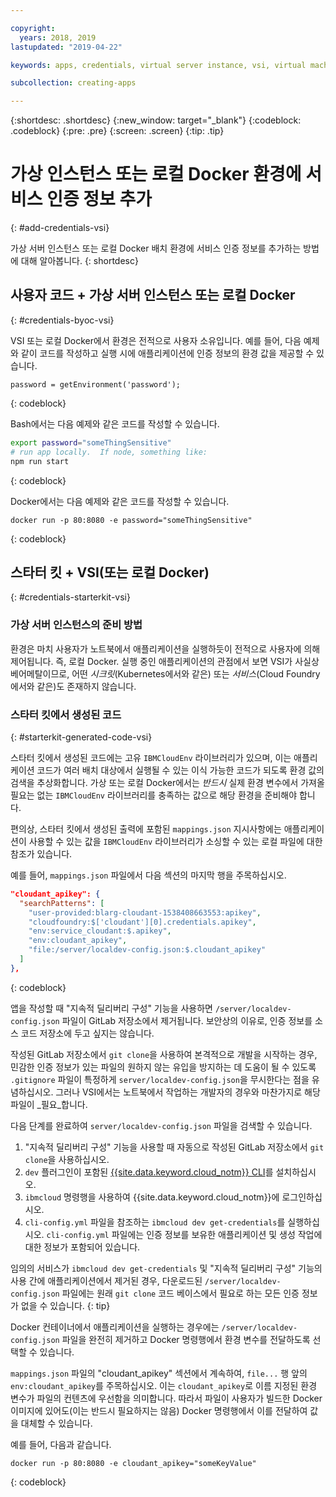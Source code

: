 ```yaml
---

copyright:
  years: 2018, 2019
lastupdated: "2019-04-22"

keywords: apps, credentials, virtual server instance, vsi, virtual machine, vm, environment, credential, virtual, docker, local, ibmcloudenv

subcollection: creating-apps

---
```


{:shortdesc: .shortdesc}
{:new_window: target="_blank"}
{:codeblock: .codeblock}
{:pre: .pre}
{:screen: .screen}
{:tip: .tip}

# 가상 인스턴스 또는 로컬 Docker 환경에 서비스 인증 정보 추가
{: #add-credentials-vsi}

가상 서버 인스턴스 또는 로컬 Docker 배치 환경에 서비스 인증 정보를 추가하는 방법에 대해 알아봅니다.
{: shortdesc}

## 사용자 코드 + 가상 서버 인스턴스 또는 로컬 Docker
{: #credentials-byoc-vsi}

VSI 또는 로컬 Docker에서 환경은 전적으로 사용자 소유입니다. 예를 들어, 다음 예제와 같이 코드를 작성하고 실행 시에 애플리케이션에 인증 정보의 환경 값을 제공할 수 있습니다.
```
password = getEnvironment('password');
```
{: codeblock}

Bash에서는 다음 예제와 같은 코드를 작성할 수 있습니다.
```bash
export password="someThingSensitive"
# run app locally.  If node, something like:
npm run start
```
{: codeblock}

Docker에서는 다음 예제와 같은 코드를 작성할 수 있습니다.
```
docker run -p 80:8080 -e password="someThingSensitive"
```
{: codeblock}

## 스타터 킷 + VSI(또는 로컬 Docker)
{: #credentials-starterkit-vsi}

### 가상 서버 인스턴스의 준비 방법

환경은 마치 사용자가 노트북에서 애플리케이션을 실행하듯이 전적으로 사용자에 의해 제어됩니다. 즉, 로컬 Docker. 실행 중인 애플리케이션의 관점에서 보면 VSI가 사실상 베어메탈이므로, 어떤 _시크릿_(Kubernetes에서와 같은) 또는 _서비스_(Cloud Foundry에서와 같은)도 존재하지 않습니다.

### 스타터 킷에서 생성된 코드
{: #starterkit-generated-code-vsi}

스타터 킷에서 생성된 코드에는 고유 `IBMCloudEnv` 라이브러리가 있으며, 이는 애플리케이션 코드가 여러 배치 대상에서 실행될 수 있는 이식 가능한 코드가 되도록 환경 값의 검색을 추상화합니다. 가상 또는 로컬 Docker에서는 _반드시_ 실제 환경 변수에서 가져올 필요는 없는 `IBMCloudEnv` 라이브러리를 충족하는 값으로 해당 환경을 준비해야 합니다.

편의상, 스타터 킷에서 생성된 출력에 포함된 `mappings.json` 지시사항에는 애플리케이션이 사용할 수 있는 값을 `IBMCloudEnv` 라이브러리가 소싱할 수 있는 로컬 파일에 대한 참조가 있습니다.

예를 들어, `mappings.json` 파일에서 다음 섹션의 마지막 행을 주목하십시오.
```json
"cloudant_apikey": {
  "searchPatterns": [
    "user-provided:blarg-cloudant-1538408663553:apikey",
    "cloudfoundry:$['cloudant'][0].credentials.apikey",
    "env:service_cloudant:$.apikey",
    "env:cloudant_apikey",
    "file:/server/localdev-config.json:$.cloudant_apikey"
  ]
},
```
{: codeblock}

앱을 작성할 때 "지속적 딜리버리 구성" 기능을 사용하면 `/server/localdev-config.json` 파일이 GitLab 저장소에서 제거됩니다. 보안상의 이유로, 인증 정보를 소스 코드 저장소에 두고 싶지는 않습니다.

작성된 GitLab 저장소에서 `git clone`을 사용하여 본격적으로 개발을 시작하는 경우, 민감한 인증 정보가 있는 파일의 원하지 않는 유입을 방지하는 데 도움이 될 수 있도록 `.gitignore` 파일이 특정하게 `server/localdev-config.json`을 무시한다는 점을 유념하십시오. 그러나 VSI에서는 노트북에서 작업하는 개발자의 경우와 마찬가지로 해당 파일이 _필요_합니다.

다음 단계를 완료하여 `server/localdev-config.json` 파일을 검색할 수 있습니다.

1. "지속적 딜리버리 구성" 기능을 사용할 때 자동으로 작성된 GitLab 저장소에서 `git clone`을 사용하십시오.
2. `dev` 플러그인이 포함된 [{{site.data.keyword.cloud_notm}} CLI](/docs/cli?topic=cloud-cli-ibmcloud-cli)를 설치하십시오.
3. `ibmcloud` 명령행을 사용하여 {{site.data.keyword.cloud_notm}}에 로그인하십시오.
4. `cli-config.yml` 파일을 참조하는 `ibmcloud dev get-credentials`를 실행하십시오. `cli-config.yml` 파일에는 인증 정보를 보유한 애플리케이션 및 생성 작업에 대한 정보가 포함되어 있습니다.

임의의 서비스가 `ibmcloud dev get-credentials` 및 "지속적 딜리버리 구성" 기능의 사용 간에 애플리케이션에서 제거된 경우, 다운로드된 `/server/localdev-config.json` 파일에는 원래 `git clone` 코드 베이스에서 필요로 하는 모든 인증 정보가 없을 수 있습니다.
{: tip}

Docker 컨테이너에서 애플리케이션을 실행하는 경우에는 `/server/localdev-config.json` 파일을 완전히 제거하고 Docker 명령행에서 환경 변수를 전달하도록 선택할 수 있습니다.

`mappings.json` 파일의 "cloudant_apikey" 섹션에서 계속하여, `file...` 행 앞의 `env:cloudant_apikey`를 주목하십시오. 이는 `cloudant_apikey`로 이름 지정된 환경 변수가 파일의 컨텐츠에 우선함을 의미합니다. 따라서 파일이 사용자가 빌드한 Docker 이미지에 있어도(이는 반드시 필요하지는 않음) Docker 명령행에서 이를 전달하여 값을 대체할 수 있습니다.

예를 들어, 다음과 같습니다.
```
docker run -p 80:8080 -e cloudant_apikey="someKeyValue"
```
{: codeblock}
